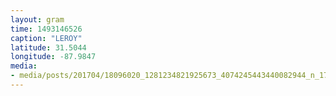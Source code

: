 ```yaml
---
layout: gram
time: 1493146526
caption: "LEROY"
latitude: 31.5044
longitude: -87.9847
media:
- media/posts/201704/18096020_1281234821925673_4074245443440082944_n_17865084592093277.jpg
---
```

